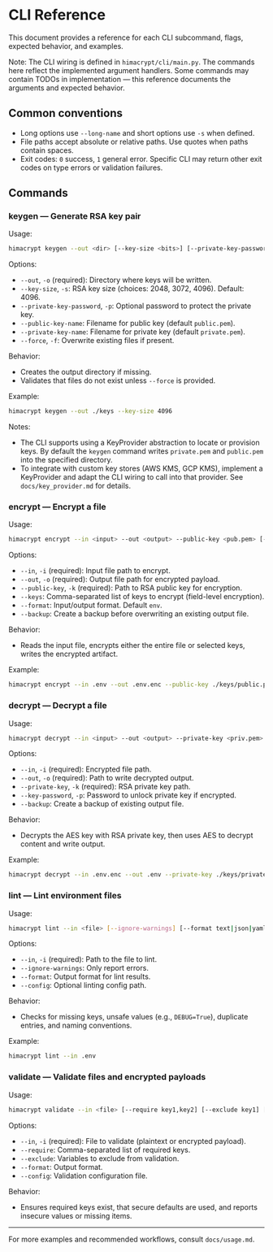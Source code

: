 # CLI Reference

This document provides a reference for each CLI subcommand, flags, expected behavior, and examples.

Note: The CLI wiring is defined in `himacrypt/cli/main.py`. The commands here reflect the implemented argument handlers. Some commands may contain TODOs in implementation — this reference documents the arguments and expected behavior.

## Common conventions

- Long options use `--long-name` and short options use `-s` when defined.
- File paths accept absolute or relative paths. Use quotes when paths contain spaces.
- Exit codes: `0` success, `1` general error. Specific CLI may return other exit codes on type errors or validation failures.

## Commands

### keygen — Generate RSA key pair

Usage:

```bash
himacrypt keygen --out <dir> [--key-size <bits>] [--private-key-password <pwd>] [--public-key-name <name>] [--private-key-name <name>] [--force]
```

Options:
- `--out`, `-o` (required): Directory where keys will be written.
- `--key-size`, `-s`: RSA key size (choices: 2048, 3072, 4096). Default: 4096.
- `--private-key-password`, `-p`: Optional password to protect the private key.
- `--public-key-name`: Filename for public key (default `public.pem`).
- `--private-key-name`: Filename for private key (default `private.pem`).
- `--force`, `-f`: Overwrite existing files if present.

Behavior:
- Creates the output directory if missing.
- Validates that files do not exist unless `--force` is provided.

Example:

```bash
himacrypt keygen --out ./keys --key-size 4096
```

Notes:

- The CLI supports using a KeyProvider abstraction to locate or provision keys. By default the `keygen` command writes `private.pem` and `public.pem` into the specified directory.
- To integrate with custom key stores (AWS KMS, GCP KMS), implement a KeyProvider and adapt the CLI wiring to call into that provider. See `docs/key_provider.md` for details.

### encrypt — Encrypt a file

Usage:

```bash
himacrypt encrypt --in <input> --out <output> --public-key <pub.pem> [--keys key1,key2] [--format env|json|yaml|toml] [--backup]
```

Options:
- `--in`, `-i` (required): Input file path to encrypt.
- `--out`, `-o` (required): Output file path for encrypted payload.
- `--public-key`, `-k` (required): Path to RSA public key for encryption.
- `--keys`: Comma-separated list of keys to encrypt (field-level encryption).
- `--format`: Input/output format. Default `env`.
- `--backup`: Create a backup before overwriting an existing output file.

Behavior:
- Reads the input file, encrypts either the entire file or selected keys, writes the encrypted artifact.

Example:

```bash
himacrypt encrypt --in .env --out .env.enc --public-key ./keys/public.pem
```

### decrypt — Decrypt a file

Usage:

```bash
himacrypt decrypt --in <input> --out <output> --private-key <priv.pem> [--key-password <pwd>] [--backup]
```

Options:
- `--in`, `-i` (required): Encrypted file path.
- `--out`, `-o` (required): Path to write decrypted output.
- `--private-key`, `-k` (required): RSA private key path.
- `--key-password`, `-p`: Password to unlock private key if encrypted.
- `--backup`: Create a backup of existing output file.

Behavior:
- Decrypts the AES key with RSA private key, then uses AES to decrypt content and write output.

Example:

```bash
himacrypt decrypt --in .env.enc --out .env --private-key ./keys/private.pem
```

### lint — Lint environment files

Usage:

```bash
himacrypt lint --in <file> [--ignore-warnings] [--format text|json|yaml] [--config <config>]
```

Options:
- `--in`, `-i` (required): Path to the file to lint.
- `--ignore-warnings`: Only report errors.
- `--format`: Output format for lint results.
- `--config`: Optional linting config path.

Behavior:
- Checks for missing keys, unsafe values (e.g., `DEBUG=True`), duplicate entries, and naming conventions.

Example:

```bash
himacrypt lint --in .env
```

### validate — Validate files and encrypted payloads

Usage:

```bash
himacrypt validate --in <file> [--require key1,key2] [--exclude key1] [--format text|json|yaml] [--config <config>]
```

Options:
- `--in`, `-i` (required): File to validate (plaintext or encrypted payload).
- `--require`: Comma-separated list of required keys.
- `--exclude`: Variables to exclude from validation.
- `--format`: Output format.
- `--config`: Validation configuration file.

Behavior:
- Ensures required keys exist, that secure defaults are used, and reports insecure values or missing items.

---

For more examples and recommended workflows, consult `docs/usage.md`.
